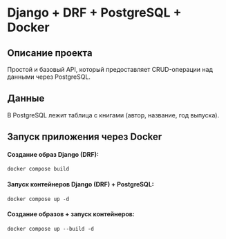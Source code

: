 # Django + DRF + PostgreSQL + Docker

## Описание проекта

Простой и базовый API, который предоставляет CRUD-операции над данными через PostgreSQL.

## Данные

В PostgreSQL лежит таблица с книгами (автор, название, год выпуска).

## Запуск приложения через Docker

#### Создание образ Django (DRF):

`docker compose build`

#### Запуск контейнеров Django (DRF) + PostgreSQL:

`docker compose up -d`

#### Создание образов + запуск контейнеров:

`docker compose up --build -d`
